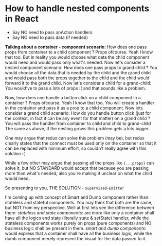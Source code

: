 # How to handle nested components in React

* Say NO need to pass onAction handlers 
* Say NO need to pass data (if needed)

**Talking about a container - component scenario:**
How does one pass props from container to a child component ?
Props ofcourse. Yeah I know that too. 
But in reality you would choose what data the child component would need and would pass only what's needed.
Now let's consider a nested component scenario: How does one pass props to grand child ? 
You would choose all the data that is needed by the child and the grand child and would pass both the props together to the child and the child would forward it to the grand child.
Now let's consider a child for a grand-child:
You would've to pass a lots of props :( and that sounds like a problem.

Now, how does one handle a button click on a child component in a container ?
Props ofcourse. Yeah I know that too. 
You will create a handler in the container and pass it as a prop to a child component.
Now lets consider a grand child scenario:
How do you handle button click (just for the context, in fact it can be any event for that matter) on a grand child ?
You will pass the handler from container to child and child to grand-child
The same as above, if the nesting grows this problem gets a lots bigger.

One may argue that redux can solve this problem (may be), but redux clearly states that the connect must be used only on the container so that it can be replaced with minimum effort, so couldn't really agree with this solution :(

While a few other may argue that passing all the props like `{...props}` can solve it, but NO STANDARD would accept that because you are passing more than what's needed, also you're making it unclear on what the child would need.

So presenting to you, THE SOLUTION - `Supervised-Emitter`

I'm coming up with concept of Smart and Dumb component rather than stateless and stateful components. You may think that both are the same, but NOT from my perspective. 
Well at first lets see the difference between them: 
*stateless and state components*: are more like only a container shall have all the logics and state (literally state & setState) handler, while the stateless components works purely on props (pure components) and NO business logic shall be present in them.
*smart and dumb components*: would express that a container shall have all the business logic, while the dumb component merely represent the visual for the data passed to it.